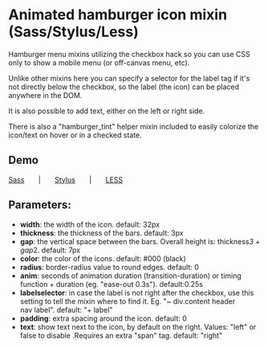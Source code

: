 # Animated hamburger icon mixin (Sass/Stylus/Less)

Hamburger menu mixins utilizing the checkbox hack so you can use CSS only to show a mobile menu (or off-canvas menu, etc).

Unlike other mixins here you can specify a selector for the label tag if it's not directly below the checkbox, so the label (the icon) can be placed anywhere in the DOM.

It is also possible to add text, either on the left or right side.

There is also a "hamburger_tint" helper mixin included to easily colorize the icon/text on hover or in a checked state.


## Demo

[Sass](https://codepen.io/rolandtoth/pen/LypvrV?editors=1100)  |  [Stylus](https://codepen.io/rolandtoth/pen/rzYPKK?editors=1100)  |  [LESS](https://codepen.io/rolandtoth/pen/qXpoMd?editors=1100)


 ## Parameters:

- **width**: the width of the icon. default: 32px
- **thickness**: the thickness of the bars. default: 3px
- **gap**: the vertical space between the bars. Overall height is: thickness*3 + gap*2. default: 7px
- **color**: the color of the icons. default: #000 (black)
- **radius**: border-radius value to round edges. default: 0
- **anim**: seconds of animation duration (transition-duration) or timing function + duration (eg. "ease-out 0.3s"). default:0.25s
- **labelselector**: in case the label is not right after the checkbox, use this setting to tell the mixin where to find it. Eg. "~ div.content header nav label". default: "+ label"
- **padding**: extra spacing around the icon. default: 0
- **text**: show text next to the icon, by default on the right. Values: "left" or false to disable .Requires an extra "span" tag. default: "right"
